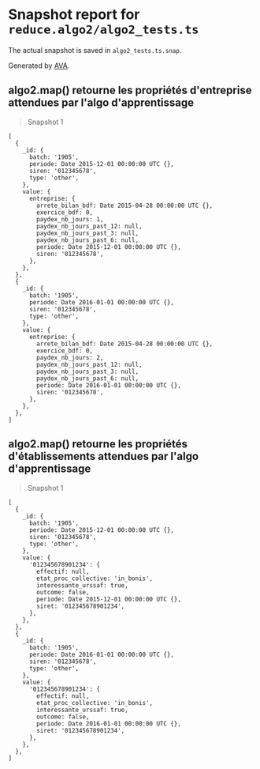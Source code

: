 # Snapshot report for `reduce.algo2/algo2_tests.ts`

The actual snapshot is saved in `algo2_tests.ts.snap`.

Generated by [AVA](https://avajs.dev).

## algo2.map() retourne les propriétés d'entreprise attendues par l'algo d'apprentissage

> Snapshot 1

    [
      {
        _id: {
          batch: '1905',
          periode: Date 2015-12-01 00:00:00 UTC {},
          siren: '012345678',
          type: 'other',
        },
        value: {
          entreprise: {
            arrete_bilan_bdf: Date 2015-04-28 00:00:00 UTC {},
            exercice_bdf: 0,
            paydex_nb_jours: 1,
            paydex_nb_jours_past_12: null,
            paydex_nb_jours_past_3: null,
            paydex_nb_jours_past_6: null,
            periode: Date 2015-12-01 00:00:00 UTC {},
            siren: '012345678',
          },
        },
      },
      {
        _id: {
          batch: '1905',
          periode: Date 2016-01-01 00:00:00 UTC {},
          siren: '012345678',
          type: 'other',
        },
        value: {
          entreprise: {
            arrete_bilan_bdf: Date 2015-04-28 00:00:00 UTC {},
            exercice_bdf: 0,
            paydex_nb_jours: 2,
            paydex_nb_jours_past_12: null,
            paydex_nb_jours_past_3: null,
            paydex_nb_jours_past_6: null,
            periode: Date 2016-01-01 00:00:00 UTC {},
            siren: '012345678',
          },
        },
      },
    ]

## algo2.map() retourne les propriétés d'établissements attendues par l'algo d'apprentissage

> Snapshot 1

    [
      {
        _id: {
          batch: '1905',
          periode: Date 2015-12-01 00:00:00 UTC {},
          siren: '012345678',
          type: 'other',
        },
        value: {
          '012345678901234': {
            effectif: null,
            etat_proc_collective: 'in_bonis',
            interessante_urssaf: true,
            outcome: false,
            periode: Date 2015-12-01 00:00:00 UTC {},
            siret: '012345678901234',
          },
        },
      },
      {
        _id: {
          batch: '1905',
          periode: Date 2016-01-01 00:00:00 UTC {},
          siren: '012345678',
          type: 'other',
        },
        value: {
          '012345678901234': {
            effectif: null,
            etat_proc_collective: 'in_bonis',
            interessante_urssaf: true,
            outcome: false,
            periode: Date 2016-01-01 00:00:00 UTC {},
            siret: '012345678901234',
          },
        },
      },
    ]
